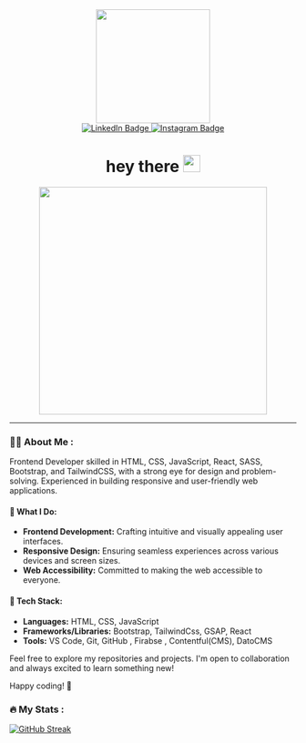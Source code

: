 <div id="header" align="center">
  <img src="https://media.giphy.com/media/gjrYDwbjnK8x36xZIO/giphy.gif" width="200"/>
</div>

<div id="badges" align="center">
  <a href="https://www.linkedin.com/in/mitesh-panchal-356558126/">
    <img src="https://img.shields.io/badge/LinkedIn-blue?style=for-the-badge&logo=linkedin&logoColor=white" alt="LinkedIn Badge"/>
  </a>

   <a href="https://www.instagram.com/_mitesh_p/">
    <img src="https://img.shields.io/badge/Instagram-red?style=for-the-badge&logo=Instagram&logoColor=white" alt="Instagram Badge"/>
  </a>
</div>

<div align="center">
<img src="https://komarev.com/ghpvc/?username=miteshp98&style=flat-square&color=blue" alt=""/>
</div>

<h1 align="center">
  hey there
  <img src="https://media.giphy.com/media/hvRJCLFzcasrR4ia7z/giphy.gif" width="30px"/>
</h1>

<div align="center">
  <img src="https://media.giphy.com/media/v1.Y2lkPTc5MGI3NjExMjd3a2JzbnVpeXE1bjR4a3JtaGU2cGZqNXZ4cmk5MmN0OHk2YzA5OSZlcD12MV9pbnRlcm5hbF9naWZfYnlfaWQmY3Q9Zw/WtTnAfZn6aVJfBzlN3/giphy.gif" width="400"/>
</div>

---

### :man_technologist: About Me :

Frontend Developer skilled in HTML, CSS, JavaScript, React, SASS, Bootstrap, and TailwindCSS, with a strong eye for design and problem-solving. Experienced in building responsive and user-friendly web applications.

#### 💼 What I Do:
- **Frontend Development:** Crafting intuitive and visually appealing user interfaces.
- **Responsive Design:** Ensuring seamless experiences across various devices and screen sizes.
- **Web Accessibility:** Committed to making the web accessible to everyone.

#### 🚀 Tech Stack:
- **Languages:** HTML, CSS, JavaScript
- **Frameworks/Libraries:** Bootstrap, TailwindCss, GSAP, React
- **Tools:** VS Code, Git, GitHub , Firabse , Contentful(CMS), DatoCMS


Feel free to explore my repositories and projects. I'm open to collaboration and always excited to learn something new!

Happy coding! 🚀

### :fire: My Stats :

[![GitHub Streak](https://streak-stats.demolab.com?user=miteshp98)](https://git.io/streak-stats)

